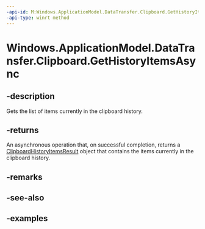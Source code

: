 ```yaml
---
-api-id: M:Windows.ApplicationModel.DataTransfer.Clipboard.GetHistoryItemsAsync
-api-type: winrt method
---
```


<!-- Method syntax.
public IAsyncOperation<ClipboardHistoryItemsResult> Clipboard.GetHistoryItemsAsync()
-->

# Windows.ApplicationModel.DataTransfer.Clipboard.GetHistoryItemsAsync

## -description
Gets the list of items currently in the clipboard history.

## -returns
An asynchronous operation that, on successful completion, returns a [ClipboardHistoryItemsResult](clipboardhistoryitemsresult.md) object that contains the items currently in the clipboard history.

## -remarks

## -see-also

## -examples
